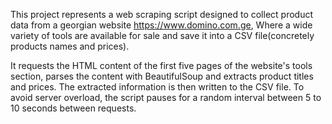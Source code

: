 This project represents a web scraping script designed to collect product data from a georgian  website https://www.domino.com.ge, Where a wide variety of tools are available for sale and save it into a CSV file(concretely products names and prices).

It requests the HTML content of the first five pages of the website's tools section, parses the content with BeautifulSoup and extracts product titles and prices. The extracted information is then written to the CSV file. To avoid server overload, the script pauses for a random interval between 5 to 10 seconds between requests.
